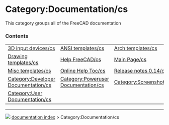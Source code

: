 # Category:Documentation/cs
This category groups all of the FreeCAD documentation

### Contents

|     |     |     |
| --- | --- | --- |
| [3D input devices/cs](3D_input_devices/cs.md) | [ANSI templates/cs](ANSI_templates/cs.md) | [Arch templates/cs](Arch_templates/cs.md) |
| [Drawing templates/cs](Drawing_templates/cs.md) | [Help FreeCAD/cs](Help_FreeCAD/cs.md) | [Main Page/cs](Main_Page/cs.md) |
| [Misc templates/cs](Misc_templates/cs.md) | [Online Help Toc/cs](Online_Help_Toc/cs.md) | [Release notes 0.14/cs](Release_notes_0.14/cs.md) |
| [Category:Developer Documentation/cs](Category_Developer_Documentation/cs.md) | [Category:Poweruser Documentation/cs](Category_Poweruser_Documentation/cs.md) | [Category:Screenshots/cs](Category_Screenshots/cs.md) |
| [Category:User Documentation/cs](Category_User_Documentation/cs.md) |



---
![](images/Button_right.svg) [documentation index](../README.md) > Category:Documentation/cs
